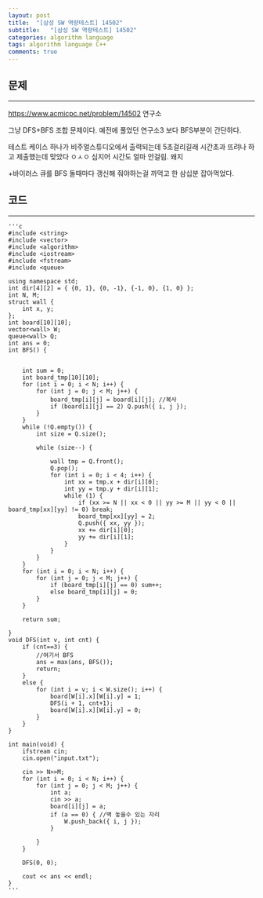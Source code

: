 ```yaml
---
layout: post
title:  "[삼성 SW 역량테스트] 14502"
subtitle:   "[삼성 SW 역량테스트] 14502"
categories: algorithm language 
tags: algorithm language C++
comments: true
---
```



## 문제 
---

<https://www.acmicpc.net/problem/14502> 연구소

그냥 DFS+BFS 조합 문제이다. 예전에 풀었던 연구소3 보다 BFS부분이 간단하다. 

테스트 케이스 하나가 비주얼스튜디오에서 출력되는데 5초걸리길래 시간초과 뜨려나 하고 제출했는데 맞았다 ㅇㅅㅇ 심지어 시간도 얼마 안걸림. 왜지 

+바이러스 큐를 BFS 돌때마다 갱신해 줘야하는걸 까먹고 한 삼십분 잡아먹었다. 

## 코드
---



    '''c
	#include <string>
	#include <vector>
	#include <algorithm>
	#include <iostream>
	#include <fstream>
	#include <queue>
	
	using namespace std;
	int dir[4][2] = { {0, 1}, {0, -1}, {-1, 0}, {1, 0} };
	int N, M;
	struct wall {
	    int x, y;
	};
	int board[10][10];
	vector<wall> W;
	queue<wall> Q;
	int ans = 0;
	int BFS() {
	
	   
	    int sum = 0;
	    int board_tmp[10][10];
	    for (int i = 0; i < N; i++) {
	        for (int j = 0; j < M; j++) {
	            board_tmp[i][j] = board[i][j]; //복사
	            if (board[i][j] == 2) Q.push({ i, j });
	        }
	    }
	    while (!Q.empty()) {
	        int size = Q.size();
	
	        while (size--) {
	
	            wall tmp = Q.front();
	            Q.pop();
	            for (int i = 0; i < 4; i++) {
	                int xx = tmp.x + dir[i][0];
	                int yy = tmp.y + dir[i][1];
	                while (1) {
	                    if (xx >= N || xx < 0 || yy >= M || yy < 0 || board_tmp[xx][yy] != 0) break;
	                    board_tmp[xx][yy] = 2;
	                    Q.push({ xx, yy });
	                    xx += dir[i][0];
	                    yy += dir[i][1];
	                }
	            }
	        }
	    }
	    for (int i = 0; i < N; i++) {
	        for (int j = 0; j < M; j++) {
	            if (board_tmp[i][j] == 0) sum++;
	            else board_tmp[i][j] = 0;
	        }
	    }
	    
	    return sum;
	    
	}
	void DFS(int v, int cnt) {
	    if (cnt==3) {
	        //여기서 BFS
	        ans = max(ans, BFS());
	        return;
	    }
	    else {
	        for (int i = v; i < W.size(); i++) {
	            board[W[i].x][W[i].y] = 1;
	            DFS(i + 1, cnt+1);
	            board[W[i].x][W[i].y] = 0;
	        }
	    }
	}
	
	int main(void) {
	    ifstream cin;
	    cin.open("input.txt");
	
	    cin >> N>>M;
	    for (int i = 0; i < N; i++) {
	        for (int j = 0; j < M; j++) {
	            int a;
	            cin >> a;
	            board[i][j] = a;
	            if (a == 0) { //벽 놓을수 있는 자리
	                W.push_back({ i, j });
	            }
	
	        }
	    }
	   
	    DFS(0, 0);
	
	    cout << ans << endl;
	}
    '''

